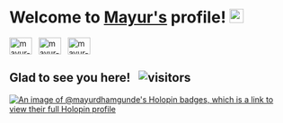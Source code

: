 # Welcome to [Mayur's](https://mayurdhamgunde.me/) profile! <a href="https://www.mayurdhamgunde.me/"><img src="https://media.giphy.com/media/hvRJCLFzcasrR4ia7z/giphy.gif" width="25px"></a>

<a href="https://www.linkedin.com/in/mayur-dhamgunde-94b9ab226/" target="_blank"><img align="center" src="https://raw.githubusercontent.com/rahuldkjain/github-profile-readme-generator/master/src/images/icons/Social/linked-in-alt.svg" alt="mayur-dhamgunde" height="30" width="40" /></a>
&nbsp;
<a href="https://twitter.com/_mayur_075" target="_blank"><img align="center" src="https://raw.githubusercontent.com/rahuldkjain/github-profile-readme-generator/master/src/images/icons/Social/twitter.svg" alt="mayur-dhamgunde" height="30" width="40" /></a>
&nbsp;
<a href="https://www.instagram.com/_mayur_75/" target="_blank"><img align="center" src="https://raw.githubusercontent.com/rahuldkjain/github-profile-readme-generator/master/src/images/icons/Social/instagram.svg" alt="mayur-dhamgunde" height="30" width="40" /></a>
&nbsp;

## Glad to see you here! &nbsp; ![visitors](https://visitor-badge.glitch.me/badge?page_id=Mayurdhamgunde.Mayurdhamgunde)


<!--
**Mayurdhamgunde/Mayurdhamgunde** is a ✨ _special_ ✨ repository because its `README.md` (this file) appears on your GitHub profile.

Here are some ideas to get you started:

- 🔭 I’m currently working on ...
- 🌱 I’m currently learning ...
- 👯 I’m looking to collaborate on ...
- 🤔 I’m looking for help with ...
- 💬 Ask me about ...
- 📫 How to reach me: ...
- 😄 Pronouns: ...
- ⚡ Fun fact: ...
-->
[![An image of @mayurdhamgunde's Holopin badges, which is a link to view their full Holopin profile](https://holopin.me/mayurdhamgunde)](https://holopin.io/@mayurdhamgunde)
